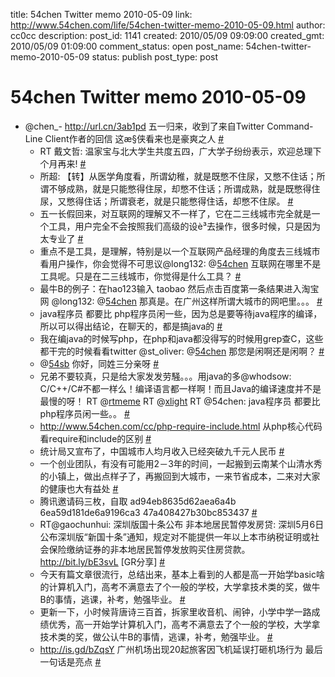 title: 54chen Twitter memo 2010-05-09 
link: http://www.54chen.com/life/54chen-twitter-memo-2010-05-09.html
author: cc0cc
description: 
post_id: 1141
created: 2010/05/09 09:09:00
created_gmt: 2010/05/09 01:09:00
comment_status: open
post_name: 54chen-twitter-memo-2010-05-09
status: publish
post_type: post

# 54chen Twitter memo 2010-05-09 

* @chen_- <http://url.cn/3ab1pd> 五一归来，收到了来自Twitter Command-Line Client作者的回信 这æ§侠看来也是豪爽之人 [#](http://twitter.com/54chen/statuses/13402073554)
  * RT 戴文哲: 温家宝与北大学生共度五四，广大学子纷纷表示，欢迎总理下个月再来! [#](http://twitter.com/54chen/statuses/13404386035)
  * 所超: 【转】从医学角度看，所谓幼稚，就是既憋不住尿，又憋不住话；所谓不够成熟，就是只能憋得住尿，却憋不住话；所谓成熟，就是既憋得住尿，又憋得住话；所谓衰老，就是只能憋得住话，却憋不住尿。 [#](http://twitter.com/54chen/statuses/13409841394)
  * 五一长假回来，对互联网的理解又不一样了，它在二三线城市完全就是一个工具，用户完全不会按照我们高级的设è³去操作，很多时候，只是因为太专业了 [#](http://twitter.com/54chen/statuses/13410376767)
  * 重点不是工具，是理解，特别是以一个互联网产品经理的角度去三线城市看用户操作，你会觉得不可思议@long132: @[54chen](http://twitter.com/54chen) 互联网在哪里不是工具呢。只是在二三线城市，你觉得是什么工具？ [#](http://twitter.com/54chen/statuses/13410662878)
  * 最牛B的例子：在hao123输入 taobao 然后点击百度第一条结果进入淘宝网 @long132: @[54chen](http://twitter.com/54chen) 那真是。在广州这样所谓大城市的网吧里。。。 [#](http://twitter.com/54chen/statuses/13411416601)
  * java程序员 都要比 php程序员闲一些，因为总是要等待java程序的编译，所以可以得出结论，在聊天的，都是搞java的 [#](http://twitter.com/54chen/statuses/13413590208)
  * 我在编java的时候写php，在php和java都没得写的时候用grep查C，这些都干完的时候看看twitter @st_oliver: @[54chen](http://twitter.com/54chen) 那您是闲啊还是闲啊？ [#](http://twitter.com/54chen/statuses/13414155602)
  * @[54sb](http://twitter.com/54sb) 你好，同姓三分亲呀 [#](http://twitter.com/54chen/statuses/13414695332)
  * 兄弟不要较真，只是给大家发发劳騒。。。用java的多@whodsow: C/C++/C#不都一样么！编译语言都一样啊！而且Java的编译速度并不是最慢的呀！ RT @[rtmeme](http://twitter.com/rtmeme) RT @[xlight](http://twitter.com/xlight) RT @54chen: java程序员 都要比 php程序员闲一些。。 [#](http://twitter.com/54chen/statuses/13415856147)
  * <http://www.54chen.com/cc/php-require-include.html> 从php核心代码看require和include的区别 [#](http://twitter.com/54chen/statuses/13418621320)
  * 统计局又宣布了，中国城市人均月收入已经突破九千元人民币 [#](http://twitter.com/54chen/statuses/13418848291)
  * 一个创业团队，有没有可能用2－3年的时间，一起搬到云南某个山清水秀的小镇上，做出点样子了，再搬回到大城市，一来节省成本，二来对大家的健康也大有益处 [#](http://twitter.com/54chen/statuses/13466616048)
  * 腾讯邀请码三枚，自取 ad94eb8635d62aea6a4b 6ea59d181de6a9196ca3 47a408427b30bc853437 [#](http://twitter.com/54chen/statuses/13472299643)
  * RT@gaochunhui: 深圳版国十条公布 非本地居民暂停发房贷: 深圳5月6日公布深圳版“新国十条”通知，规定对不能提供一年以上本市纳税证明或社会保险缴纳证券的非本地居民暂停发放购买住房贷款。 <http://bit.ly/bE3svL> [GR分享] [#](http://twitter.com/54chen/statuses/13473596912)
  * 今天有篇文章很流行，总结出来，基本上看到的人都是高一开始学basic啥的计算机入门，高考不满意去了个一般的学校，大学拿技术类的奖，做牛B的事情，逃课，补考，勉强毕业。 [#](http://twitter.com/54chen/statuses/13527625150)
  * 更新一下，小时候背唐诗三百首，拆家里收音机、闹钟，小学中学一路成绩优秀，高一开始学计算机入门，高考不满意去了个一般的学校，大学拿技术类的奖，做公认牛B的事情，逃课，补考，勉强毕业。 [#](http://twitter.com/54chen/statuses/13527797920)
  * <http://is.gd/bZqsY> 广州机场出现20起旅客因飞机延误打砸机场行为 最后一句话是亮点 [#](http://twitter.com/54chen/statuses/13579875376)